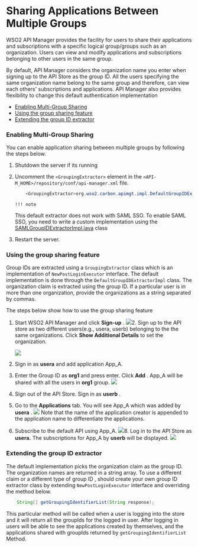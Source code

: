 # Sharing Applications Between Multiple Groups

WSO2 API Manager provides the facility for users to share their applications and subscriptions with a specific logical group/groups such as an organization. Users can view and modify applications and subscriptions belonging to other users in the same group.

By default, API Manager considers the organization name you enter when signing up to the API Store as the group ID. All the users specifying the same organization name belong to the same group and therefore, can view each others' subscriptions and applications. API Manager also provides flexibility to change this default authentication implementation

-   [Enabling Multi-Group Sharing](#SharingApplicationsBetweenMultipleGroups-EnablingMulti-GroupSharing)
-   [Using the group sharing feature](#SharingApplicationsBetweenMultipleGroups-Usingthegroupsharingfeature)
-   [Extending the group ID extractor](#SharingApplicationsBetweenMultipleGroups-ExtendingthegroupIDextractor)

### Enabling Multi-Group Sharing

You can enable application sharing between multiple groups by following the steps below.

1.  Shutdown the server if its running
2.  Uncomment the `<GroupingExtractor>` element in the `<API-M_HOME>/repository/conf/api-manager.xml` file.

    ``` java
        <GroupingExtractor>org.wso2.carbon.apimgt.impl.DefaultGroupIDExtractorImpl</GroupingExtractor>
    ```

        !!! note
    This default extractor does not work with SAML SSO. To enable SAML SSO, you need to write a custom implementation using the [SAMLGroupIDExtractorImpl.java](https://github.com/sambaheerathan/carbon-apimgt/blob/multiGrpId/components/apimgt/org.wso2.carbon.apimgt.impl/src/main/java/org/wso2/carbon/apimgt/impl/SAMLGroupIDExtractorImpl.java) class


3.  Restart the server.

### Using the group sharing feature

Group IDs are extracted using a `GroupingExtractor` class which is an implementation of `NewPostLoginExecutor` interface. The default implementation is done through the `DefaultGroupIDExtractorImpl` class. The organization claim is extracted using the group ID. If a particular user is in more than one organization, provide the organizations as a string separated by commas.

The steps below show how to use the group sharing feature

1.  Start WSO2 API Manager and click **Sign-up** .
    ![]({{base_path}}/assets/attachments/103333711/103333712.png)2.  Sign up to the API store as two different users(e.g., usera, userb) belonging to the the same organizations. Click **Show Additional Details** to set the organization.

    ![]({{base_path}}/assets/attachments/103333711/103333713.png)
3.  Sign in as **usera** and add application App\_A.

4.  Enter the Group ID as **org1** and press enter. Click **Add** . App\_A will be shared with all the users in **org1** group.
    ![]({{base_path}}/assets/attachments/103333711/103333714.png)
5.  Sign out of the API Store. Sign in as **userb** .
6.  Go to the **Applications** tab. You will see App\_A which was added by **usera** .
    ![]({{base_path}}/assets/attachments/103333711/103333715.png)    Note that the name of the application creator is appended to the application name to differentiate the applications.
7.  Subscribe to the default API using App\_A.
    ![]({{base_path}}/assets/attachments/103333711/103333716.png)8.  Log in to the API Store as **usera.** The subscriptions for App\_A by **userb** will be displayed.
    ![]({{base_path}}/assets/attachments/103333711/103333717.png)
### Extending the group ID extractor

The default implementation picks the organization claim as the group ID. The organization names are returned in a string array. To use a different claim or a different type of group ID , should create your own group ID extractor class by extending `NewPostLoginExecutor` interface and overriding the method below.

``` java
    String[] getGroupingIdentifierList(String response);
```

This particular method will be called when a user is logging into the store and it will return all the groupIds for the logged in user. After logging in users will be able to see the applications created by themselves, and the applications shared with groupIds returned by `getGroupingIdentifierList` Method.
